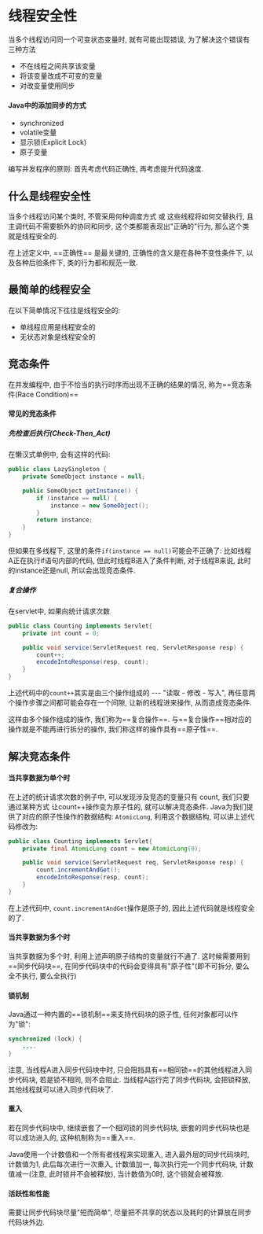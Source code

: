 # 线程安全性
当多个线程访问同一个可变状态变量时, 就有可能出现错误, 为了解决这个错误有三种方法
- 不在线程之间共享该变量
- 将该变量改成不可变的变量
- 对改变量使用同步

#### Java中的添加同步的方式
- synchronized
- volatile变量
- 显示锁(Explicit Lock)
- 原子变量

编写并发程序的原则: 首先考虑代码正确性, 再考虑提升代码速度.

## 什么是线程安全性
 当多个线程访问某个类时, 不管采用何种调度方式 或 这些线程将如何交替执行, 且主调代码不需要额外的协同和同步, 这个类都能表现出"正确的"行为, 那么这个类就是线程安全的.

在上述定义中, ==正确性== 是最关键的, 正确性的含义是在各种不变性条件下, 以及各种后验条件下, 类的行为都和规范一致.

## 最简单的线程安全
在以下简单情况下往往是线程安全的:
- 单线程应用是线程安全的
- 无状态对象是线程安全的

## 竞态条件
在并发编程中, 由于不恰当的执行时序而出现不正确的结果的情况, 称为==竞态条件(Race Condition)==

#### 常见的竞态条件
##### 先检查后执行(Check-Then_Act)
在懒汉式单例中, 会有这样的代码:
```java
public class LazySingleton {
	private SomeObject instance = null;

	public SomeObject getInstance() {
		if (instance == null) {
			instance = new SomeObject();
		}
		return instance;
	}
}
```

但如果在多线程下, 这里的条件`if(instance == null)`可能会不正确了: 比如线程A正在执行if语句内部的代码, 但此时线程B进入了条件判断, 对于线程B来说, 此时的instance还是null, 所以会出现竞态条件.

##### 复合操作
在servlet中, 如果向统计请求次数
```java
public class Counting implements Servlet{
	private int count = 0;

	public void service(ServletRequest req, ServletResponse resp) {
		count++;
		encodeIntoResponse(resp, count);
	}
}
```

上述代码中的`count++`其实是由三个操作组成的 --- "读取 - 修改 - 写入", 再任意两个操作步骤之间都可能会存在一个间隙, 让新的线程进来操作, 从而造成竞态条件.

这样由多个操作组成的操作, 我们称为==复合操作==.
与==复合操作==相对应的操作就是不能再进行拆分的操作, 我们称这样的操作具有==原子性==.

## 解决竞态条件
#### 当共享数据为单个时
在上述的统计请求次数的例子中, 可以发现涉及竞态的变量只有 count, 我们只要通过某种方式 让count++操作变为原子性的, 就可以解决竞态条件.
Java为我们提供了对应的原子性操作的数据结构: `AtomicLong`, 利用这个数据结构, 可以讲上述代码修改为:
```java
public class Counting implements Servlet{
	private final AtomicLong count = new AtomicLong(0);

	public void service(ServletRequest req, ServletResponse resp) {
		count.incrementAndGet();
		encodeIntoResponse(resp, count);
	}
}
```
在上述代码中, `count.incrementAndGet`操作是原子的, 因此上述代码就是线程安全的了.


#### 当共享数据为多个时
当共享数据为多个时, 利用上述声明原子结构的变量就行不通了.
这时候需要用到==同步代码块==, 在同步代码块中的代码会变得具有"原子性"(即不可拆分, 要么全不执行, 要么全执行)

#### 锁机制
Java通过一种内置的==锁机制==来支持代码块的原子性, 任何对象都可以作为"锁":
```java
synchronized (lock) {
	....
}
```
注意, 当线程A进入同步代码块中时, 只会阻挡具有==相同锁==的其他线程进入同步代码块, 若是锁不相同, 则不会阻止. 当线程A运行完了同步代码块, 会把锁释放, 其他线程就可以进入同步代码块了.

#### 重入
若在同步代码块中, 继续嵌套了一个相同锁的同步代码块,  嵌套的同步代码块也是可以成功进入的, 这种机制称为==重入==.

Java使用一个计数值和一个所有者线程来实现重入, 进入最外层的同步代码块时, 计数值为1, 此后每次进行一次重入, 计数值加一, 每次执行完一个同步代码块, 计数值减一(注意, 此时锁并不会被释放), 当计数值为0时, 这个锁就会被释放.

#### 活跃性和性能
需要让同步代码块尽量"短而简单", 尽量把不共享的状态以及耗时的计算放在同步代码块外边.